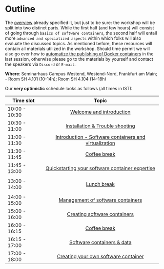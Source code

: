 # Outline

The [overview](https://m-earnest.github.io/docker_workshop/overview.html) already specified it, but just to be sure: the workshop will be split into two distinct parts. While the first half (and few hours) will consist of going through `basics of software containers`, the second half will entail more `advanced and specialized aspects` within which folks will also evaluate the discussed topics. As mentioned before, these resources will contain all materials utilized in the workshop. Should time permit we will also go over how to [automatize the publishing of Docker containers](https://m-earnest.github.io/docker_workshop/advanced/automating.html) in the last session, otherwise please go to the materials by yourself and contact the speakers via `Discord` or `E-mail`.

**Where**: Seminarhaus Campus Westend, Westend-Nord, Frankfurt am Main; 
            - Room SH 4.101 (10-14h); Room SH 4.104 (14-18h)

Our **very optimistic** schedule looks as follows (all times in IST): 

| Time slot         | Topic | 
|--------------|:-----:|
| 10:00 - 10:30 |  [Welcome and introduction]() |
| 10:30 - 11:00 |  [Installation & Trouble shooting](https://m-earnest.github.io/docker_workshop/setup.html) | 
| 11:00 - 11:30 | [Introduction - Software containers and virtualization](https://m-earnest.github.io/docker_workshop/basics/introduction.html) |
| 11:30 - 11:45 | [Coffee break]() |
| 11:45 - 13:00 | [Quickstarting your software container expertise ](https://m-earnest.github.io/docker_workshop/basics/quickstart.html) |
|  |  |
| 13:00 - 14:00 |  [Lunch break]() |
|  |  |
| 14:00 - 15:00 | [Management of software containers](https://m-earnest.github.io/docker_workshop/advanced/management.html) |
| 15:00 - 16:00 |  [Creating software containers](https://m-earnest.github.io/docker_workshop/advanced/creating.html) |
| 16:00 - 16:15 | [Coffee break]() |
| 16:15 - 17:00 |  [Software containers & data](https://m-earnest.github.io/docker_workshop/advanced/data.html) |
| 17:00 - 18:00 |  [Creating your own software container](https://m-earnest.github.io/docker_workshop/advanced/creating_your_own.html) |
